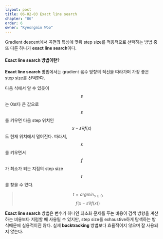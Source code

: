 ```yaml
---
layout: post
title: 06-02-03 Exact line search
chapter: "06"
order: 6
owner: "Kyeongmin Woo"
---
```


Gradient descent에서 곡면의 특성에 맞춰 step size를 적응적으로 선택하는 방법 중 또 다른 하나가  **exact line search**이다. 

#### Exact line search 방법이란?
**Exact line search** 방법에서는 gradient 음수 방향의 직선을 따라가며 가장 좋은 step size를 선택한다. 

다음 식에서 알 수 있듯이 $$s$$는 0보다 큰 값으로 $$s$$를 키우면 다음 step 위치인 $$x - s \nabla f(x)$$도 현재 위치에서 멀어진다. 따라서, $$s$$를 키우면서 $$f$$가 최소가 되는 지점의 step size $$t$$를 찾을 수 있다.

> $$t = argmin_{s \ge 0}$$ $$f(x - s \nabla f(x) )$$

**Exact line search** 방법은 변수가 하나인 최소화 문제를 푸는 비용이 검색 방향을 계산하는 비용보다 저렴할 때 사용될 수 있지만, step size를 exhaustive하게 탐색하는 방식때문에 실용적이진 않다. 실제 **backtracking** 방법보다 효율적이지 않으며 잘 사용되지 않는다.
